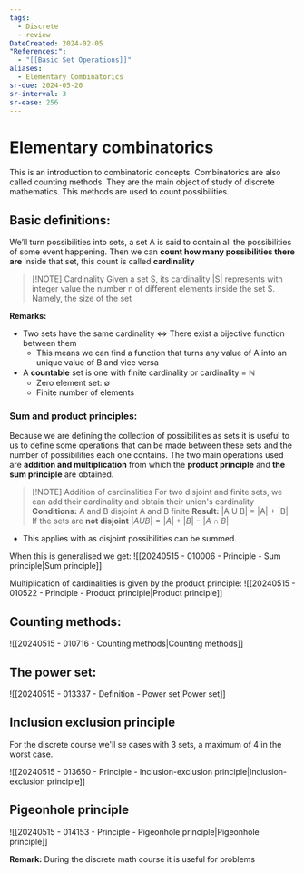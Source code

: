 ```yaml
---
tags:
  - Discrete
  - review
DateCreated: 2024-02-05
"References:":
  - "[[Basic Set Operations]]"
aliases:
  - Elementary Combinatorics
sr-due: 2024-05-20
sr-interval: 3
sr-ease: 256
---
```

# Elementary combinatorics
This is an introduction to combinatoric concepts. Combinatorics are also called counting methods. They are the main object of study of discrete mathematics. This methods are used to count possibilities. 

## Basic definitions: 

We’ll turn possibilities into sets, a set A is said to contain all the possibilities of some event happening. Then we can **count how many possibilities there are** inside that set, this count is called **cardinality**

> [!NOTE] Cardinality
> Given a set S, its cardinality |S| represents with integer value the number n of different elements inside the set S. Namely, the size of the set

**Remarks:**
+ Two sets have the same cardinality <=> There exist a bijective function between them 
	+ This means we can find a function that turns any value of A into an unique value of B and vice versa
+ A **countable** set is one with finite cardinality or cardinality = $\mathbb{N}$
	+ Zero element set: $\emptyset$ 
	+ Finite number of elements

### Sum and product principles:
Because we are defining the collection of possibilities as sets it is useful to us to define some operations that can be made between these sets and the number of possibilities each one contains. The two main operations used are **addition and multiplication** from which the **product principle** and **the sum principle** are obtained. 

> [!NOTE] Addition of cardinalities
> For two disjoint and finite sets, we can add their cardinality and obtain their union's cardinality
> **Conditions:**
> 	A and B disjoint
> 	A and B finite
> **Result:**
> 	|A U B| = |A| + |B|
> If the sets are **not disjoint**
> $|A U B| = |A| + |B| - |A\cap B|$
> 

+ This applies with  as disjoint possibilities can be summed. 

When this is generalised we get: 
![[20240515 - 010006 - Principle - Sum principle|Sum principle]]


Multiplication of cardinalities is given by the product principle: 
![[20240515 - 010522 - Principle - Product principle|Product principle]]

## Counting methods:
![[20240515 - 010716 - Counting methods|Counting methods]]


## The power set: 
![[20240515 - 013337 - Definition - Power set|Power set]]


## Inclusion exclusion principle
For the discrete course we'll se cases with 3 sets, a maximum of 4 in the worst case.

![[20240515 - 013650 - Principle - Inclusion-exclusion principle|Inclusion-exclusion principle]]

## Pigeonhole principle

![[20240515 - 014153 - Principle - Pigeonhole principle|Pigeonhole principle]]

**Remark:** During the discrete math course it is useful for problems
 